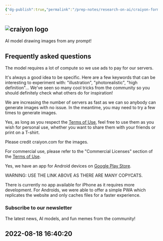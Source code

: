 ```yaml
---
{"dg-publish":true,"permalink":"/prep-notes/research-on-ai/craiyon-formerly-dall-e-mini/","dgHomeLink":true,"dgPassFrontmatter":false}
---
```


## ![craiyon logo](https://www.craiyon.com/_app/immutable/assets/craiyon_logo-9927047c.png)

AI model drawing images from any prompt!

## Frequently asked questions

The model requires a lot of compute so we use ads to pay for our servers.

It's always a good idea to be specific. Here are a few keywords that can be interesting to experiment with: "illustration", "photorealistic", "high definition"… We've seen so many cool tricks from the community so you should definitely check what others do for inspiration!

We are increasing the number of servers as fast as we can so anybody can generate images with no issue. In the meantime, you may need to try a few times to generate images.

Yes, as long as you respect the [Terms of Use](https://www.craiyon.com/terms), feel free to use them as you wish for personal use, whether you want to share them with your friends or print on a T-shirt.

Please credit craiyon.com for the images.

For commercial use, please refer to the "Commercial Licenses" section of the [Terms of Use](https://www.craiyon.com/terms).

Yes, we have an app for Android devices on [Google Play Store](https://play.google.com/store/apps/details?id=com.craiyon.twa).

WARNING: USE THE LINK ABOVE AS THERE ARE MANY COPYCATS.

There is currently no app available for iPhone as it requires more development. For Androids, we were able to offer a simple PWA which replicates the website and only caches files for a faster experience.

### Subscribe to our newsletter

The latest news, AI models, and fun memes from the community!
## 2022-08-18 16:40:20
